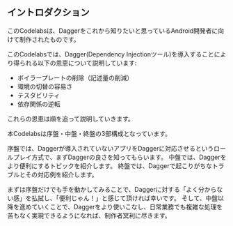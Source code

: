 ## イントロダクション

このCodelabsは、Daggerをこれから知りたいと思っているAndroid開発者に向けて制作されたものです。

このCodelabsでは、Dagger(Dependency Injectionツール)を導入することにより得られる以下の恩恵について説明しています:

- ボイラープレートの削除（記述量の削減）
- 環境の切替の容易さ
- テスタビリティ
- 依存関係の逆転

これらの恩恵は順を追って説明していきます。

本Codelabsは序盤・中盤・終盤の3部構成となっています。

序盤では、Daggerが導入されていないアプリをDaggerに対応させるというロールプレイ方式で、まずDaggerの良さを知ってもらいます。
中盤では、Daggerをより便利にするトピックを紹介します。
終盤では、Daggerで起こりがちなトラブルとその対応例を紹介します。

まずは序盤だけでも手を動かしてみることで、Daggerに対する「よく分からない感」を払拭し、「便利じゃん！」と感じて頂ければ幸いです。
そして、中盤以降を進めていくことで、Daggerをより使いこなし、日常業務でも複雑な処理を苦もなく実現できるようになれば、制作者冥利に尽きます。
